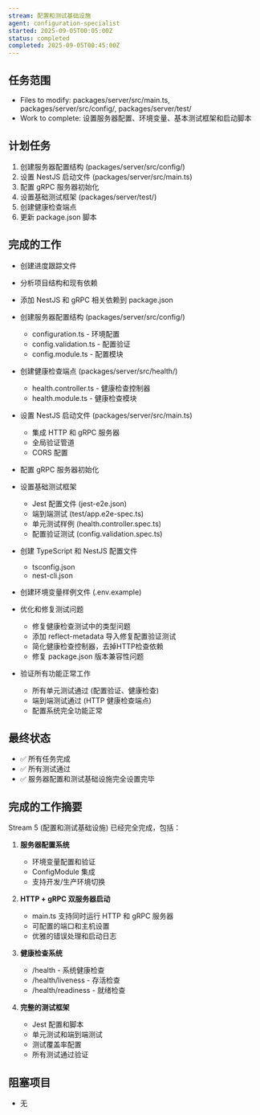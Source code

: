 ```yaml
---
stream: 配置和测试基础设施
agent: configuration-specialist
started: 2025-09-05T00:05:00Z
status: completed
completed: 2025-09-05T00:45:00Z
---
```


## 任务范围
- Files to modify: packages/server/src/main.ts, packages/server/src/config/, packages/server/test/
- Work to complete: 设置服务器配置、环境变量、基本测试框架和启动脚本

## 计划任务
1. 创建服务器配置结构 (packages/server/src/config/)
2. 设置 NestJS 启动文件 (packages/server/src/main.ts)
3. 配置 gRPC 服务器初始化
4. 设置基础测试框架 (packages/server/test/)
5. 创建健康检查端点
6. 更新 package.json 脚本

## 完成的工作
- 创建进度跟踪文件
- 分析项目结构和现有依赖
- 添加 NestJS 和 gRPC 相关依赖到 package.json
- 创建服务器配置结构 (packages/server/src/config/)
  - configuration.ts - 环境配置
  - config.validation.ts - 配置验证
  - config.module.ts - 配置模块
- 创建健康检查端点 (packages/server/src/health/)
  - health.controller.ts - 健康检查控制器
  - health.module.ts - 健康检查模块
- 设置 NestJS 启动文件 (packages/server/src/main.ts)
  - 集成 HTTP 和 gRPC 服务器
  - 全局验证管道
  - CORS 配置
- 配置 gRPC 服务器初始化
- 设置基础测试框架
  - Jest 配置文件 (jest-e2e.json)
  - 端到端测试 (test/app.e2e-spec.ts)
  - 单元测试样例 (health.controller.spec.ts)
  - 配置验证测试 (config.validation.spec.ts)
- 创建 TypeScript 和 NestJS 配置文件
  - tsconfig.json
  - nest-cli.json
- 创建环境变量样例文件 (.env.example)

- 优化和修复测试问题
  - 修复健康检查测试中的类型问题
  - 添加 reflect-metadata 导入修复配置验证测试
  - 简化健康检查控制器，去掉HTTP检查依赖
  - 修复 package.json 版本兼容性问题
- 验证所有功能正常工作
  - 所有单元测试通过 (配置验证、健康检查)
  - 端到端测试通过 (HTTP 健康检查端点)
  - 配置系统完全功能正常

## 最终状态
- ✅ 所有任务完成
- ✅ 所有测试通过
- ✅ 服务器配置和测试基础设施完全设置完毕

## 完成的工作摘要
Stream 5 (配置和测试基础设施) 已经完全完成，包括：

1. **服务器配置系统**
   - 环境变量配置和验证
   - ConfigModule 集成
   - 支持开发/生产环境切换

2. **HTTP + gRPC 双服务器启动**  
   - main.ts 支持同时运行 HTTP 和 gRPC 服务器
   - 可配置的端口和主机设置
   - 优雅的错误处理和启动日志

3. **健康检查系统**
   - /health - 系统健康检查
   - /health/liveness - 存活检查
   - /health/readiness - 就绪检查

4. **完整的测试框架**
   - Jest 配置和脚本
   - 单元测试和端到端测试
   - 测试覆盖率配置
   - 所有测试通过验证

## 阻塞项目
- 无